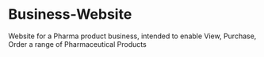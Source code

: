 # Business-Website
Website for a Pharma product business, intended to enable View, Purchase, Order a range of Pharmaceutical Products
